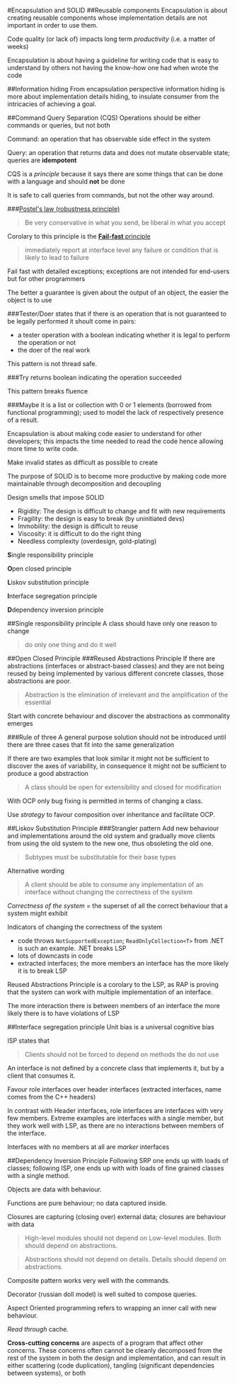 #Encapsulation and SOLID
##Reusable components
Encapsulation is about creating reusable components whose implementation details are not important in order to use them.

Code quality (or lack of) impacts long term _productivity_ (i.e. a matter of weeks)

Encapsulation is about having a guideline for writing code that is easy to understand by others not having the know-how one had when wrote the code

##Information hiding
From encapsulation perspective information hiding is more about implementation details hiding, to insulate consumer from the intricacies of achieving a goal.

##Command Query Separation (CQS)
Operations should be either commands or queries, but not both

Command: an operation that has observable side effect in the system

Query: an operation that returns data and does not mutate observable state; queries are **idempotent**

CQS is a _principle_ because it says there are some things that can be done with a language and should **not** be done

It is safe to call queries from commands, but not the other way around.

###[Postel's law (robustness principle)](https://en.wikipedia.org/wiki/Robustness_principle)

> Be very conservative in what you send, be liberal in what you accept

Corolary to this principle is the [**Fail-fast** principle](https://en.wikipedia.org/wiki/Fail-fast)

> immediately report at interface level any failure or condition that is likely to lead to failure

Fail fast with detailed exceptions; exceptions are not intended for end-users but for other programmers

The better a guarantee is given about the output of an object, the easier the object is to use

###Tester/Doer
states that if there is an operation that is not guaranteed to be legally performed it shoult come in pairs:

- a tester operation with a boolean indicating whether it is legal to perform the operation or not
- the doer of the real work

This pattern is not thread safe.

###Try<Operation>
returns boolean indicating the operation succeeded

This pattern breaks fluence

###Maybe
it is a list or collection with 0 or 1 elements (borrowed from functional programming); used to model the lack of respectively presence of a result.
 
Encapsulation is about making code easier to understand for other developers; this impacts the time needed to read the code hence allowing more time to write code.

Make invalid states as difficult as possible to create

The purpose of SOLID is to become more productive by making code more maintainable through decomposition and decoupling

Design smells that impose SOLID

- Rigidity: The design is difficult to change and fit with new requirements
- Fragility: the design is easy to break (by uninitiated devs)
- Immobility: the design is difficult to reuse 
- Viscosity: it is difficult to do the right thing
- Needless complexity (overdesign, gold-plating)

**S**ingle responsibility principle

**O**pen closed principle

**L**iskov substitution principle

**I**nterface segregation principle

**D**dependency inversion principle

##Single responsibility principle
A class should have only one reason to change

> do only one thing and do it well

##Open Closed Principle
###Reused Abstractions Principle
If there are abstractions (interfaces or abstract-based classes) and they are not being reused by being implemented by various different concrete classes, those abstractions are poor.

> Abstraction is the elimination of irrelevant and the amplification of the essential

Start with concrete behaviour and discover the abstractions as commonality emerges

###Rule of three
A general purpose solution should not be introduced until there are three cases that fit into the same generalization

If there are two examples that look similar it might not be sufficient to discover the axes of variability, in consequence it might not be sufficient to produce a good abstraction

> A class should be open for extensibility and closed for modification

With OCP only bug fixing is permitted in terms of changing a class.

Use _strategy_ to favour composition over inheritance and facilitate OCP.

##Liskov Substitution Principle
###Strangler pattern
Add new behaviour and implementations around the old system and gradually move clients from using the old system to the new one, thus obsoleting the old one.

> Subtypes must be substitutable for their base types

Alternative wording

> A client should be able to consume any implementation of an interface without changing the correctness of the system

_Correctness of the system_ = the superset of all the correct behaviour that a system might exhibit

Indicators of changing the correctness of the system

- code throws `NotSupportedException`; `ReadOnlyCollection<T>` from .NET is such an example. .NET breaks LSP
- lots of downcasts in code
- extracted interfaces; the more members an interface has the more likely it is to break LSP

Reused Abstractions Principle is a corolary to the LSP, as RAP is proving that the system can work with multiple implementation of an interface.

The more interaction there is between members of an interface the more likely there is to have violations of LSP 

##Interface segregation principle
Unit bias is a universal cognitive bias

ISP states that

> Clients should not be forced to depend on methods the do not use

An interface is not defined by a concrete class that implements it, but by a client that consumes it.

Favour role interfaces over header interfaces (extracted interfaces, name comes from the C++ headers)

In contrast with Header interfaces, role interfaces are interfaces with very few members. Extreme examples are interfaces with a single member, but they work well with LSP, as there are no interactions between members of the interface.

Interfaces with no members at all are _marker_ interfaces

##Dependency Inversion Principle
Following SRP one ends up with loads of classes; following ISP, one ends up with with loads of fine grained classes with a single method.

Objects are data with behaviour.

Functions are pure behaviour; no data captured inside.

Closures are capturing (closing over) external data; closures are behaviour with data

> High-level modules should not depend on Low-level modules. Both should depend on abstractions.

> Abstractions should not depend on details. Details should depend on abstractions.

Composite pattern works very well with the commands.

Decorator (russian doll model) is well suited to compose queries. 

Aspect Oriented programming refers to wrapping an inner call with new behaviour.

_Read through_ cache.

**Cross-cutting concerns** are aspects of a program that affect other concerns. These concerns often cannot be cleanly decomposed from the rest of the system in both the design and implementation, and can result in either scattering (code duplication), tangling (significant dependencies between systems), or both